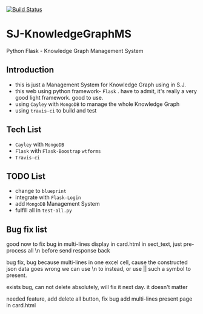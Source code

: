 [![Build Status](https://travis-ci.org/BigDipper7/SJ-KnowledgeGraphMS.svg?branch=master)](https://travis-ci.org/BigDipper7/SJ-KnowledgeGraphMS)

# SJ-KnowledgeGraphMS
Python Flask - Knowledge Graph Management System

## Introduction ##
- this is just a Management System for Knowledge Graph using in S.J.  
- this web using python framework- `Flask` . have to admit, it's really a very  
  good light framework. good to use.  
- using `Cayley` with `MongoDB` to manage the whole Knowledge Graph
- using `travis-ci` to build and test

## Tech List ##
- `Cayley` with `MongoDB`
- `Flask` with `Flask-Boostrap` `wtforms`
- `Travis-ci`

## TODO List ##
- change to  `blueprint`
- integrate with `Flask-Login`
- add `MongoDB` Management System
- fulfill all in `test-all.py`







## Bug fix list ##
good now to fix bug in multi-lines display in card.html in sect_text, just pre-process all \n before send response back

bug fix, bug because multi-lines in one excel cell, cause the constructed json data goes wrong
we can use \n to instead, or use || such a symbol to present.

exists bug, can not delete absolutely, will fix it next day. it doesn't matter

needed feature, add delete all button,
fix bug
add multi-lines present page in card.html
